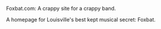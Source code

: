 Foxbat.com: A crappy site for a crappy band.

A homepage for Louisville's best kept musical secret: Foxbat. 
